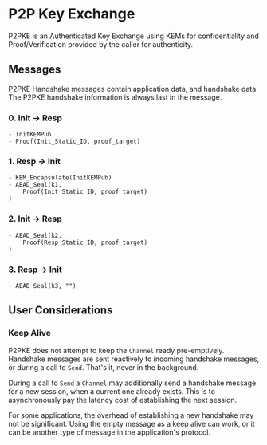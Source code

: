 # P2P Key Exchange
P2PKE is an Authenticated Key Exchange using KEMs for confidentiality and Proof/Verification provided by the caller for authenticity.

## Messages

P2PKE Handshake messages contain application data, and handshake data.
The P2PKE handshake information is always last in the message.

### 0. Init -> Resp
```
- InitKEMPub
- Proof(Init_Static_ID, proof_target)
```

### 1. Resp -> Init
```
- KEM_Encapsulate(InitKEMPub)
- AEAD_Seal(k1,
    Proof(Init_Static_ID, proof_target)
)
```

### 2. Init -> Resp
```
- AEAD_Seal(k2,
    Proof(Resp_Static_ID, proof_target)
)
```

### 3. Resp -> Init
```
- AEAD_Seal(k3, "")
```

## User Considerations

### Keep Alive
P2PKE does not attempt to keep the `Channel` ready pre-emptively.
Handshake messages are sent reactively to incoming handshake messages, or during a call to `Send`.  That's it, never in the background.

During a call to `Send` a `Channel` may additionally send a handshake message for a new session, when a current one already exists.
This is to asynchronously pay the latency cost of establishing the next session.

For some applications, the overhead of establishing a new handshake may not be significant.
Using the empty message as a keep alive can work, or it can be another type of message in the application's protocol.

